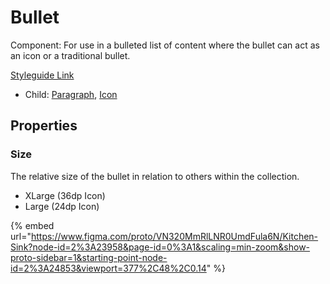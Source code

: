# Bullet

Component: For use in a bulleted list of content where the bullet can act as an icon or a traditional bullet.

[Styleguide Link](https://zpl.io/ble6GvX)

* Child: [Paragraph](paragraph.md), [Icon](../overview/icon.md)

## Properties

### Size

The relative size of the bullet in relation to others within the collection.

* XLarge (36dp Icon)
* Large (24dp Icon)



{% embed url="https://www.figma.com/proto/VN320MmRlLNR0UmdFula6N/Kitchen-Sink?node-id=2%3A23958&page-id=0%3A1&scaling=min-zoom&show-proto-sidebar=1&starting-point-node-id=2%3A24853&viewport=377%2C48%2C0.14" %}

